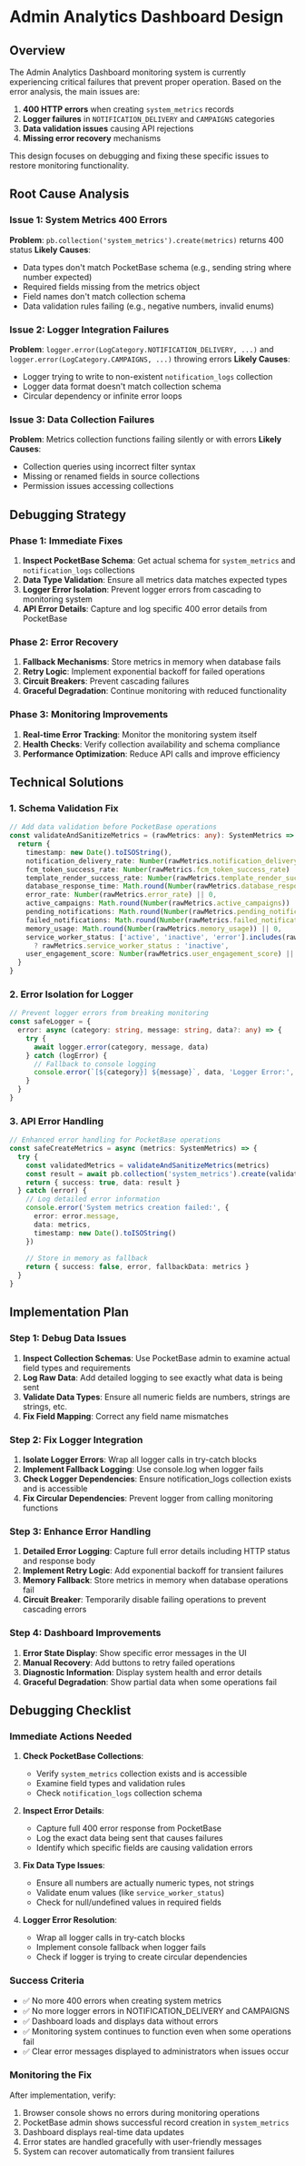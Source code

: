 # Admin Analytics Dashboard Design

## Overview

The Admin Analytics Dashboard monitoring system is currently experiencing critical failures that prevent proper operation. Based on the error analysis, the main issues are:

1. **400 HTTP errors** when creating `system_metrics` records
2. **Logger failures** in `NOTIFICATION_DELIVERY` and `CAMPAIGNS` categories
3. **Data validation issues** causing API rejections
4. **Missing error recovery** mechanisms

This design focuses on debugging and fixing these specific issues to restore monitoring functionality.

## Root Cause Analysis

### Issue 1: System Metrics 400 Errors
**Problem**: `pb.collection('system_metrics').create(metrics)` returns 400 status
**Likely Causes**:
- Data types don't match PocketBase schema (e.g., sending string where number expected)
- Required fields missing from the metrics object
- Field names don't match collection schema
- Data validation rules failing (e.g., negative numbers, invalid enums)

### Issue 2: Logger Integration Failures
**Problem**: `logger.error(LogCategory.NOTIFICATION_DELIVERY, ...)` and `logger.error(LogCategory.CAMPAIGNS, ...)` throwing errors
**Likely Causes**:
- Logger trying to write to non-existent `notification_logs` collection
- Logger data format doesn't match collection schema
- Circular dependency or infinite error loops

### Issue 3: Data Collection Failures
**Problem**: Metrics collection functions failing silently or with errors
**Likely Causes**:
- Collection queries using incorrect filter syntax
- Missing or renamed fields in source collections
- Permission issues accessing collections

## Debugging Strategy

### Phase 1: Immediate Fixes
1. **Inspect PocketBase Schema**: Get actual schema for `system_metrics` and `notification_logs` collections
2. **Data Type Validation**: Ensure all metrics data matches expected types
3. **Logger Error Isolation**: Prevent logger errors from cascading to monitoring system
4. **API Error Details**: Capture and log specific 400 error details from PocketBase

### Phase 2: Error Recovery
1. **Fallback Mechanisms**: Store metrics in memory when database fails
2. **Retry Logic**: Implement exponential backoff for failed operations
3. **Circuit Breakers**: Prevent cascading failures
4. **Graceful Degradation**: Continue monitoring with reduced functionality

### Phase 3: Monitoring Improvements
1. **Real-time Error Tracking**: Monitor the monitoring system itself
2. **Health Checks**: Verify collection availability and schema compliance
3. **Performance Optimization**: Reduce API calls and improve efficiency

## Technical Solutions

### 1. Schema Validation Fix

```typescript
// Add data validation before PocketBase operations
const validateAndSanitizeMetrics = (rawMetrics: any): SystemMetrics => {
  return {
    timestamp: new Date().toISOString(),
    notification_delivery_rate: Number(rawMetrics.notification_delivery_rate) || 0,
    fcm_token_success_rate: Number(rawMetrics.fcm_token_success_rate) || 0,
    template_render_success_rate: Number(rawMetrics.template_render_success_rate) || 0,
    database_response_time: Math.round(Number(rawMetrics.database_response_time)) || 0,
    error_rate: Number(rawMetrics.error_rate) || 0,
    active_campaigns: Math.round(Number(rawMetrics.active_campaigns)) || 0,
    pending_notifications: Math.round(Number(rawMetrics.pending_notifications)) || 0,
    failed_notifications: Math.round(Number(rawMetrics.failed_notifications)) || 0,
    memory_usage: Math.round(Number(rawMetrics.memory_usage)) || 0,
    service_worker_status: ['active', 'inactive', 'error'].includes(rawMetrics.service_worker_status) 
      ? rawMetrics.service_worker_status : 'inactive',
    user_engagement_score: Number(rawMetrics.user_engagement_score) || 0
  }
}
```

### 2. Error Isolation for Logger

```typescript
// Prevent logger errors from breaking monitoring
const safeLogger = {
  error: async (category: string, message: string, data?: any) => {
    try {
      await logger.error(category, message, data)
    } catch (logError) {
      // Fallback to console logging
      console.error(`[${category}] ${message}`, data, 'Logger Error:', logError)
    }
  }
}
```

### 3. API Error Handling

```typescript
// Enhanced error handling for PocketBase operations
const safeCreateMetrics = async (metrics: SystemMetrics) => {
  try {
    const validatedMetrics = validateAndSanitizeMetrics(metrics)
    const result = await pb.collection('system_metrics').create(validatedMetrics)
    return { success: true, data: result }
  } catch (error) {
    // Log detailed error information
    console.error('System metrics creation failed:', {
      error: error.message,
      data: metrics,
      timestamp: new Date().toISOString()
    })
    
    // Store in memory as fallback
    return { success: false, error, fallbackData: metrics }
  }
}
```

## Implementation Plan

### Step 1: Debug Data Issues
1. **Inspect Collection Schemas**: Use PocketBase admin to examine actual field types and requirements
2. **Log Raw Data**: Add detailed logging to see exactly what data is being sent
3. **Validate Data Types**: Ensure all numeric fields are numbers, strings are strings, etc.
4. **Fix Field Mapping**: Correct any field name mismatches

### Step 2: Fix Logger Integration
1. **Isolate Logger Errors**: Wrap all logger calls in try-catch blocks
2. **Implement Fallback Logging**: Use console.log when logger fails
3. **Check Logger Dependencies**: Ensure notification_logs collection exists and is accessible
4. **Fix Circular Dependencies**: Prevent logger from calling monitoring functions

### Step 3: Enhance Error Handling
1. **Detailed Error Logging**: Capture full error details including HTTP status and response body
2. **Implement Retry Logic**: Add exponential backoff for transient failures
3. **Memory Fallback**: Store metrics in memory when database operations fail
4. **Circuit Breaker**: Temporarily disable failing operations to prevent cascading errors

### Step 4: Dashboard Improvements
1. **Error State Display**: Show specific error messages in the UI
2. **Manual Recovery**: Add buttons to retry failed operations
3. **Diagnostic Information**: Display system health and error details
4. **Graceful Degradation**: Show partial data when some operations fail

## Debugging Checklist

### Immediate Actions Needed

1. **Check PocketBase Collections**:
   - Verify `system_metrics` collection exists and is accessible
   - Examine field types and validation rules
   - Check `notification_logs` collection schema

2. **Inspect Error Details**:
   - Capture full 400 error response from PocketBase
   - Log the exact data being sent that causes failures
   - Identify which specific fields are causing validation errors

3. **Fix Data Type Issues**:
   - Ensure all numbers are actually numeric types, not strings
   - Validate enum values (like `service_worker_status`)
   - Check for null/undefined values in required fields

4. **Logger Error Resolution**:
   - Wrap all logger calls in try-catch blocks
   - Implement console fallback when logger fails
   - Check if logger is trying to create circular dependencies

### Success Criteria

- ✅ No more 400 errors when creating system metrics
- ✅ No more logger errors in NOTIFICATION_DELIVERY and CAMPAIGNS
- ✅ Dashboard loads and displays data without errors
- ✅ Monitoring system continues to function even when some operations fail
- ✅ Clear error messages displayed to administrators when issues occur

### Monitoring the Fix

After implementation, verify:
1. Browser console shows no errors during monitoring operations
2. PocketBase admin shows successful record creation in `system_metrics`
3. Dashboard displays real-time data updates
4. Error states are handled gracefully with user-friendly messages
5. System can recover automatically from transient failures